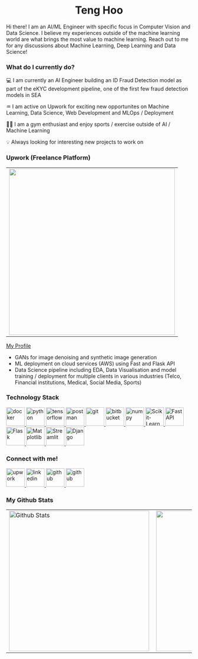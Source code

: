 <h1 align='center'> Teng Hoo </h1>

Hi there! I am an AI/ML Engineer with specific focus in Computer Vision and Data Science. I believe my experiences outside of the machine learning world are what brings the most value to machine learning. Reach out to me for any discussions about Machine Learning, Deep Learning and Data Science!


<h3> What do I currently do? </h3>

💻 I am currently an AI Engineer building an ID Fraud Detection model as part of the eKYC development pipeline, one of the first few fraud detection models in SEA

♒ I am active on Upwork for exciting new opportunites on Machine Learning, Data Science, Web Development and MLOps / Deployment

🏋️‍♂️ I am a gym enthusiast and enjoy sports / exercise outside of AI / Machine Learning

💡 Always looking for interesting new projects to work on


<h3> Upwork (Freelance Platform) </h3>

<table>
  <tr>
      <td><img width="450px" align="center" src="https://user-images.githubusercontent.com/67228311/198912781-03d40a8f-196e-48e4-837a-93697118baaa.png"/></td>            
  </tr>   
</table>

[My Profile](https://www.upwork.com/freelancers/tenghoo)

- GANs for image denoising and synthetic image generation
- ML deployment on cloud services (AWS) using Fast and Flask API
- Data Science pipeline including EDA, Data Visualisation and model training / deployment for multiple clients in various industries (Telco, Financial institutions, Medical, Social Media, Sports)

<h3> Technology Stack </h3>
<p align="left"> 
  <a href="https://www.docker.com/" target="_blank"> <img src="https://cdn-icons-png.flaticon.com/512/919/919853.png" alt="docker" width="50" height="50"/> </a>  
  <a href="https://www.python.org/" target="_blank"> <img src="https://cdn-icons-png.flaticon.com/512/5968/5968350.png" alt="python" width="50" height="50"/> </a>  
  <a href="https://www.tensorflow.org/" target="_blank"> <img src="https://upload.wikimedia.org/wikipedia/commons/thumb/2/2d/Tensorflow_logo.svg/1200px-Tensorflow_logo.svg.png" alt="tensorflow" width="50" height="50"/> </a> 
  <a href="https://www.postman.com/" target="_blank"> <img src="https://seeklogo.com/images/P/postman-logo-0087CA0D15-seeklogo.com.png" alt="postman" width="50" height="50"/> </a>  
<a href="https://git-scm.com/" target="_blank"> <img src="https://avatars.githubusercontent.com/u/18133?s=200&v=4" alt="git" width="50" height="50"/> </a> 
<a href="https://bitbucket.org/product" target="_blank"> <img src="https://cdn-icons-png.flaticon.com/512/6125/6125001.png" alt="bitbucket" width="50" height="50"/> </a> 
  <a href="https://numpy.org/" target="_blank"> <img src="https://cdn.worldvectorlogo.com/logos/numpy-1.svg" alt="numpy" width="50" height="50"/> </a> 
  <a href="https://scikit-learn.org/" target="_blank"> <img src="https://icon2.cleanpng.com/20180805/wpb/kisspng-scikit-learn-python-computer-icons-scikit-image-ma-data-science-ermlab-software-5b67c768b04383.539745841533527912722.jpg" alt="Scikit-Learn" width="50" height="50"/> </a> 
  <a href="https://fastapi.tiangolo.com/" target="_blank"> <img src="https://cdn.worldvectorlogo.com/logos/fastapi.svg" alt="FastAPI" width="50" height="50"/> </a> 
  <a href="https://flask.palletsprojects.com/" target="_blank"> <img src="https://www.pngfind.com/pngs/m/128-1286693_flask-framework-logo-svg-hd-png-download.png" alt="Flask" width="50" height="50"/> </a> 
  <a href="https://matplotlib.org/" target="_blank"> <img src="https://seeklogo.com/images/M/matplotlib-logo-7676870AC0-seeklogo.com.png" alt="Matplotlib" width="50" height="50"/> </a> 
  <a href="https://streamlit.io/" target="_blank"> <img src="https://res.cloudinary.com/crunchbase-production/image/upload/c_lpad,f_auto,q_auto:eco,dpr_1/z3ahdkytzwi1jxlpazje" alt="Streamlit" width="50" height="50"/> </a> 
    <a href="https://www.djangoproject.com" target="_blank"> <img src="https://static.djangoproject.com/img/logos/django-logo-positive.png" alt="Django" width="50" height="50"/> </a> 
</p>

<h3> Connect with me! </h3>

<p align="left"> <a href="https://www.upwork.com/freelancers/tenghoo" target="_blank"> <img src="https://user-images.githubusercontent.com/67228311/196322720-b249f4f2-d4e7-4c1c-a291-2fde5f04a7be.png" alt="upwork" width="50" height="50"/> </a>  <a href="https://www.linkedin.com/in/teng-cheng-hoo-87b8bb10a/" target="_blank"> <img src="https://user-images.githubusercontent.com/67228311/196324209-5a429bd5-895b-4a16-b6b6-07c3f05638eb.png" alt="linkedin" width="50" height="50"/> </a>  <a href="https://www.instagram.com/tengalengaleng/" target="_blank"> <img src="https://user-images.githubusercontent.com/67228311/196322712-1f4f91ff-230e-441d-8c04-1911a13de498.jpeg" alt="github" width="50" height="50"/> </a> <a href="https://github.com/TengHoo3" target="_blank"> <img src="https://user-images.githubusercontent.com/67228311/196322692-8a5cf00a-99bc-4a2b-99d4-08bbcb679a35.png" alt="github" width="50" height="50"/> </a> </p>


<h3> My Github Stats </h3>
<table align="center">
  <tr>
      <td><img  alt="Github Stats" width="380px" align="left" src="https://github-readme-stats.vercel.app/api?username=TengHoo3&show_icons=true&theme=synthwave"/></td>
      <td><img width="380px" align="left" src="https://github-readme-stats.vercel.app/api/top-langs/?username=TengHoo3&hide=css,html&count_private=true&theme=synthwave&layout=compact"/></td>      
  </tr>   
</table>
